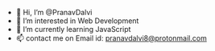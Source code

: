 - 👋 Hi, I’m @PranavDalvi
- 👀 I’m interested in Web Development
- 🌱 I’m currently learning JavaScript
- 📫 contact me on Email id: pranavdalvi8@protonmail.com
<!-- 💞️ I’m looking to collaborate on-->

<!---
PranavDalvi/PranavDalvi is a ✨ special ✨ repository because its `README.md` (this file) appears on your GitHub profile.
You can click the Preview link to take a look at your changes.
--->
